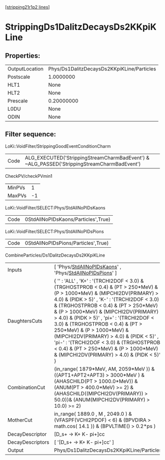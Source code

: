 [[stripping21r1p2 lines]](./stripping21r1p2-index)

# StrippingDs1DalitzDecaysDs2KKpiKLine

## Properties:

|                |                                            |
|----------------|--------------------------------------------|
| OutputLocation | Phys/Ds1DalitzDecaysDs2KKpiKLine/Particles |
| Postscale      | 1.0000000                                  |
| HLT1           | None                                       |
| HLT2           | None                                       |
| Prescale       | 0.20000000                                 |
| L0DU           | None                                       |
| ODIN           | None                                       |

## Filter sequence:

LoKi::VoidFilter/StrippingGoodEventConditionCharm

|      |                                                                                            |
|------|--------------------------------------------------------------------------------------------|
| Code | ALG_EXECUTED('StrippingStreamCharmBadEvent') & ~ALG_PASSED('StrippingStreamCharmBadEvent') |

CheckPV/checkPVmin1

|        |     |
|--------|-----|
| MinPVs | 1   |
| MaxPVs | -1  |

LoKi::VoidFilter/SELECT:Phys/StdAllNoPIDsKaons

|      |                                     |
|------|-------------------------------------|
| Code | 0StdAllNoPIDsKaons/Particles',True) |

LoKi::VoidFilter/SELECT:Phys/StdAllNoPIDsPions

|      |                                     |
|------|-------------------------------------|
| Code | 0StdAllNoPIDsPions/Particles',True) |

CombineParticles/Ds1DalitzDecaysDs2KKpiKLine

|                  |                                                                                                                                                                                                                                                                                                                                                                                                                                                                                                                                                                              |
|------------------|------------------------------------------------------------------------------------------------------------------------------------------------------------------------------------------------------------------------------------------------------------------------------------------------------------------------------------------------------------------------------------------------------------------------------------------------------------------------------------------------------------------------------------------------------------------------------|
| Inputs           | [ 'Phys/[StdAllNoPIDsKaons](./stripping21r1p2-commonparticles-stdallnopidskaons)' , 'Phys/[StdAllNoPIDsPions](./stripping21r1p2-commonparticles-stdallnopidspions)' ]                                                                                                                                                                                                                                                                                                                                                                                                      |
| DaughtersCuts    | { '' : 'ALL' , 'K+' : '(TRCHI2DOF \< 3.0) & (TRGHOSTPROB \< 0.4) & (PT \> 250\*MeV) & (P \> 1000\*MeV) & (MIPCHI2DV(PRIMARY) \> 4.0) & (PIDK \> 5)' , 'K-' : '(TRCHI2DOF \< 3.0) & (TRGHOSTPROB \< 0.4) & (PT \> 250\*MeV) & (P \> 1000\*MeV) & (MIPCHI2DV(PRIMARY) \> 4.0) & (PIDK \> 5)' , 'pi+' : '(TRCHI2DOF \< 3.0) & (TRGHOSTPROB \< 0.4) & (PT \> 250\*MeV) & (P \> 1000\*MeV) & (MIPCHI2DV(PRIMARY) \> 4.0) & (PIDK \< 5)' , 'pi-' : '(TRCHI2DOF \< 3.0) & (TRGHOSTPROB \< 0.4) & (PT \> 250\*MeV) & (P \> 1000\*MeV) & (MIPCHI2DV(PRIMARY) \> 4.0) & (PIDK \< 5)' } |
| CombinationCut   | (in_range( 1879\*MeV, AM, 2059\*MeV )) & ((APT1+APT2+APT3) \> 3000\*MeV ) & (AHASCHILD(PT \> 1000.0\*MeV)) & (ANUM(PT \> 400.0\*MeV) \>= 2) & (AHASCHILD((MIPCHI2DV(PRIMARY)) \> 50.0))& (ANUM(MIPCHI2DV(PRIMARY) \> 10.0) \>= 2)                                                                                                                                                                                                                                                                                                                                            |
| MotherCut        | in_range( 1889.0 , M , 2049.0 ) & (VFASPF(VCHI2PDOF) \< 6) & (BPVDIRA \> math.cos( 14.1 )) & (BPVLTIME() \> 0.2\*ps )                                                                                                                                                                                                                                                                                                                                                                                                                                                        |
| DecayDescriptor  | [D_s+ -\> K+ K- pi+]cc                                                                                                                                                                                                                                                                                                                                                                                                                                                                                                                                                     |
| DecayDescriptors | [ '[D_s+ -\> K+ K- pi+]cc' ]                                                                                                                                                                                                                                                                                                                                                                                                                                                                                                                                             |
| Output           | Phys/Ds1DalitzDecaysDs2KKpiKLine/Particles                                                                                                                                                                                                                                                                                                                                                                                                                                                                                                                                   |
